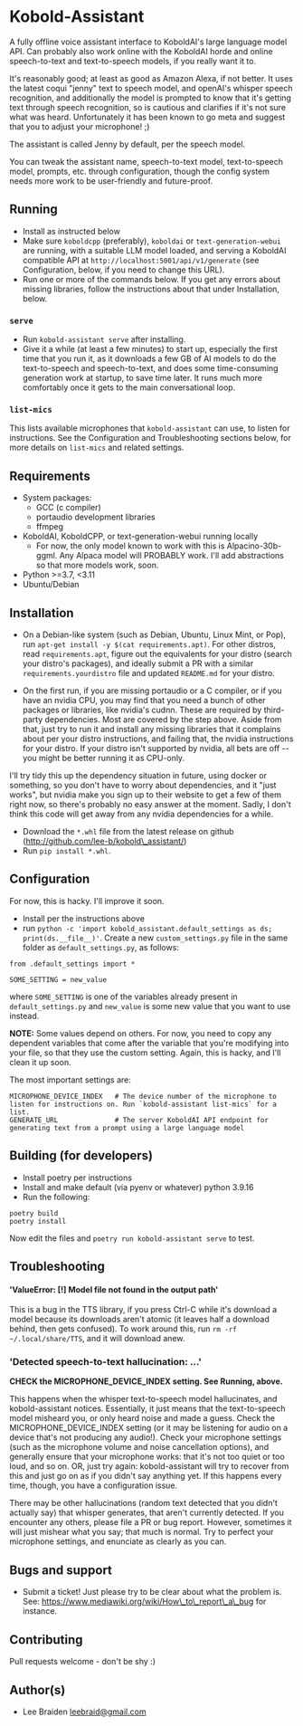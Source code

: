 # Kobold-Assistant

A fully offline voice assistant interface to KoboldAI's large language model API. Can
probably also work online with the KoboldAI horde and online speech-to-text and text-to-speech models, if you really want it to.

It's reasonably good; at least as good as Amazon Alexa, if not better. It uses the latest coqui "jenny" text to speech model, and openAI's whisper speech recognition, and additionally the model is prompted to know that it's getting text through speech recognition, so is cautious and clarifies if it's not sure what was heard. Unfortunately it has been known to go meta and suggest that you to adjust your microphone! ;)

The assistant is called Jenny by default, per the speech model.

You can tweak the assistant name, speech-to-text model, text-to-speech model, prompts, etc. through configuration, though the config system needs more work to be user-friendly and future-proof.


## Running

- Install as instructed below
- Make sure `koboldcpp` (preferably), `koboldai` or `text-generation-webui` are running, with a suitable LLM model loaded, and serving a KoboldAI compatible API at `http://localhost:5001/api/v1/generate` (see Configuration, below, if you need to change this URL).
- Run one or more of the commands below.  If you get any errors about missing libraries, follow the instructions about that under Installation, below.

### `serve`

- Run `kobold-assistant serve` after installing.
- Give it a while (at least a few minutes) to start up, especially the first time that you run it, as it downloads a few GB of AI models to do the text-to-speech and speech-to-text, and does some time-consuming generation work at startup, to save time later.  It runs much more comfortably once it gets to the main conversational loop.

### `list-mics`

This lists available microphones that `kobold-assistant` can use, to listen for instructions. See the Configuration and Troubleshooting sections below, for more details on `list-mics` and related settings.

## Requirements

- System packages:
	- GCC (c compiler)
	- portaudio development libraries
	- ffmpeg
- KoboldAI, KoboldCPP, or text-generation-webui running locally
  - For now, the only model known to work with this is Alpacino-30b-ggml. Any Alpaca model will PROBABLY work. I'll add abstractions so that more models work, soon.
- Python >=3.7, <3.11
- Ubuntu/Debian


## Installation

- On a Debian-like system (such as Debian, Ubuntu, Linux Mint, or Pop), run `apt-get install -y $(cat requirements.apt)`. For other distros, read `requirements.apt`, figure out the equivalents for your distro (search your distro's packages), and ideally submit a PR with a similar `requirements.yourdistro` file and updated `README.md` for your distro.

- On the first run, if you are missing portaudio or a C compiler, or if you have an nvidia CPU, you may find that you need a bunch of other packages or libraries, like nvidia's cudnn. These are required by third-party dependencies. Most are covered by the step above. Aside from that, just try to run it and install any missing libraries that it complains about per your distro instructions, and failing that, the nvidia instructions for your distro. If your distro isn't supported by nvidia, all bets are off -- you might be better running it as CPU-only.

I'll try tidy this up the dependency situation in future, using docker or something, so you don't have to worry about dependencies, and it "just works", but nvidia make you sign up to their website to get a few of them right now, so there's probably no easy answer at the moment. Sadly, I don't think this code will get away from any nvidia dependencies for a while.

- Download the `*.whl` file from the latest release on github (http://github.com/lee-b/kobold\_assistant/)
- Run `pip install *.whl`.


## Configuration

For now, this is hacky. I'll improve it soon.

- Install per the instructions above
- run `python -c 'import kobold_assistant.default_settings as ds; print(ds.__file__)'`. Create a new `custom_settings.py` file in the same folder as `default_settings.py`, as follows:

```
from .default_settings import *

SOME_SETTING = new_value
```

where `SOME_SETTING` is one of the variables already present in `default_settings.py`
and `new_value` is some new value that you want to use instead.

**NOTE:** Some values depend on others. For now, you need to copy any dependent variables that come after the variable that you're modifying into your file, so that they use the custom setting. Again, this is hacky, and I'll clean it up soon.

The most important settings are:

```
MICROPHONE_DEVICE_INDEX   # The device number of the microphone to listen for instructions on. Run `kobold-assistant list-mics` for a list.
GENERATE_URL              # The server KoboldAI API endpoint for generating text from a prompt using a large language model
```

## Building (for developers)

- Install poetry per instructions
- Install and make default (via pyenv or whatever) python 3.9.16
- Run the following:

```
poetry build
poetry install
```

Now edit the files and `poetry run kobold-assistant serve` to test.


## Troubleshooting

#### 'ValueError:  [!] Model file not found in the output path'

This is a bug in the TTS library, if you press Ctrl-C while it's download a model because its downloads aren't atomic (it leaves half a download behind, then gets confused). To work around this, run `rm -rf ~/.local/share/TTS`, and it will download anew.

### 'Detected speech-to-text hallucination: ...'

**CHECK the MICROPHONE_DEVICE_INDEX setting.  See Running, above.**

This happens when the whisper text-to-speech model hallucinates, and kobold-assistant notices. Essentially, it just means that the text-to-speech model misheard you, or only heard noise and made a guess. Check the MICROPHONE\_DEVICE\_INDEX setting (or it may be listening for audio on a device that's not producing any audio!).  Check your microphone settings (such as the microphone volume and noise cancellation options), and generally ensure that your microphone works: that it's not too quiet or too loud, and so on.  OR, just try again: kobold-assistant will try to recover from this and just go on as if you didn't say anything yet.  If this happens every time, though, you have a configuration issue.

There may be other hallucinations (random text detected that you didn't actually say) that whisper generates, that aren't currently detected. If you encounter any others, please file a PR or bug report. However, sometimes it will just mishear what you say; that much is normal. Try to perfect your microphone settings, and enunciate as clearly as you can.


## Bugs and support

- Submit a ticket! Just please try to be clear about what the problem is. See: https://www.mediawiki.org/wiki/How\_to\_report\_a\_bug for instance.


## Contributing

Pull requests welcome - don't be shy :)


## Author(s)

- Lee Braiden <leebraid@gmail.com>


